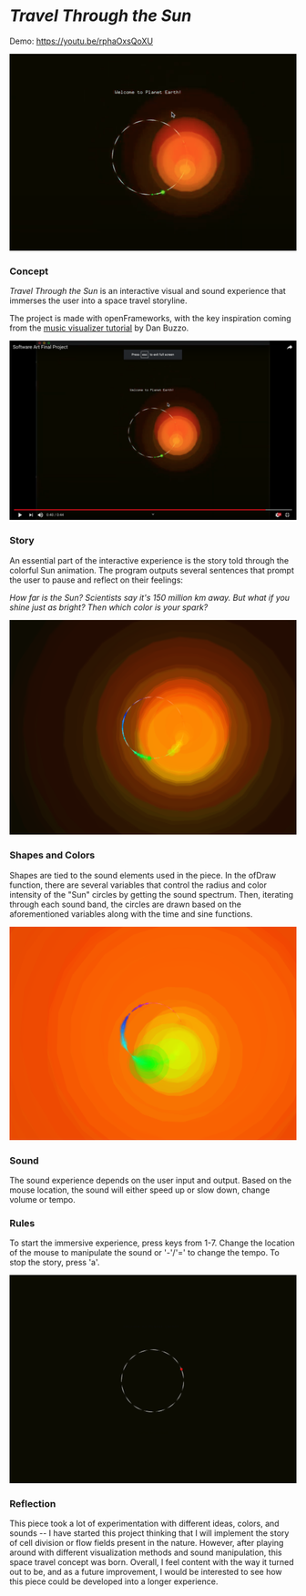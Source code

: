 # _Travel Through the Sun_

Demo: 
https://youtu.be/rphaOxsQoXU

![](https://github.com/ak7588/softwareArt-image/blob/main/Project%203/1.png)

### Concept

_Travel Through the Sun_ is an interactive visual and sound experience that immerses the user into a space travel storyline.

The project is made with openFrameworks, with the key inspiration coming from the [music visualizer tutorial](https://www.youtube.com/watch?v=SSEnu6mp7y8&t=276s&ab_channel=danbuzzo) by Dan Buzzo.

![](https://github.com/ak7588/softwareArt-image/blob/main/Project%203/2.png)

### Story

An essential part of the interactive experience is the story told through the colorful Sun animation. The program outputs several sentences that prompt the user to pause and reflect on their feelings:

_How far is the Sun?_
_Scientists say it's 150 million km away._
_But what if you shine just as bright?_
_Then which color is your spark?_

![](https://github.com/ak7588/softwareArt-image/blob/main/Project%203/3.png)

### Shapes and Colors

Shapes are tied to the sound elements used in the piece. In the ofDraw function, there are several variables that control the radius and color intensity of the "Sun" circles by getting the sound spectrum. Then, iterating through each sound band, the circles are drawn based on the aforementioned variables along with the time and sine functions.

![](https://github.com/ak7588/softwareArt-image/blob/main/Project%203/4.png)

### Sound

The sound experience depends on the user input and output. Based on the mouse location, the sound will either speed up or slow down, change volume or tempo.

### Rules

To start the immersive experience, press keys from 1-7. Change the location of the mouse to manipulate the sound or '-'/'=' to change the tempo. To stop the story, press 'a'.

![](https://github.com/ak7588/softwareArt-image/blob/main/Project%203/6.png)

### Reflection

This piece took a lot of experimentation with different ideas, colors, and sounds -- I have started this project thinking that I will implement the story of cell division or flow fields present in the nature. However, after playing around with different visualization methods and sound manipulation, this space travel concept was born. Overall, I feel content with the way it turned out to be, and as a future improvement, I would be interested to see how this piece could be developed into a longer experience.



